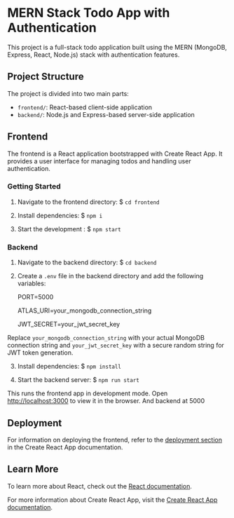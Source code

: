 # MERN Stack Todo App with Authentication

This project is a full-stack todo application built using the MERN (MongoDB, Express, React, Node.js) stack with authentication features.

## Project Structure

The project is divided into two main parts:

- `frontend/`: React-based client-side application
- `backend/`: Node.js and Express-based server-side application 

## Frontend

The frontend is a React application bootstrapped with Create React App. It provides a user interface for managing todos and handling user authentication.

### Getting Started

1. Navigate to the frontend directory:
   $ `cd frontend`

2. Install dependencies:
   $ `npm i`

3. Start the development :
   $ `npm start`


### Backend

1. Navigate to the backend directory:
  $ `cd backend`

2. Create a `.env` file in the backend directory and add the following variables:

   PORT=5000

   ATLAS_URI=your_mongodb_connection_string

   JWT_SECRET=your_jwt_secret_key

Replace `your_mongodb_connection_string` with your actual MongoDB connection string and `your_jwt_secret_key` with a secure random string for JWT token generation.

3. Install dependencies:
    $ `npm install`

4. Start the backend server:
    $ `npm run start`


This runs the frontend app in development mode. Open [http://localhost:3000](http://localhost:3000) to view it in the browser. And backend at 5000



## Deployment

For information on deploying the frontend, refer to the [deployment section](https://facebook.github.io/create-react-app/docs/deployment) in the Create React App documentation.


## Learn More

To learn more about React, check out the [React documentation](https://reactjs.org/).

For more information about Create React App, visit the [Create React App documentation](https://facebook.github.io/create-react-app/docs/getting-started).

